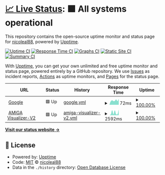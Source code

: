 # [📈 Live Status](https://nicoleal88.github.io/status-AMIGA-Vis): <!--live status--> **🟩 All systems operational**

This repository contains the open-source uptime monitor and status page for [nicoleal88](https://nicoleal88.github.io/status-AMIGA-Vis), powered by [Upptime](https://github.com/upptime/upptime).

[![Uptime CI](https://github.com/nicoleal88/status-AMIGA-Vis/workflows/Uptime%20CI/badge.svg)](https://github.com/nicoleal88/status-AMIGA-Vis/actions?query=workflow%3A%22Uptime+CI%22)
[![Response Time CI](https://github.com/nicoleal88/status-AMIGA-Vis/workflows/Response%20Time%20CI/badge.svg)](https://github.com/nicoleal88/status-AMIGA-Vis/actions?query=workflow%3A%22Response+Time+CI%22)
[![Graphs CI](https://github.com/nicoleal88/status-AMIGA-Vis/workflows/Graphs%20CI/badge.svg)](https://github.com/nicoleal88/status-AMIGA-Vis/actions?query=workflow%3A%22Graphs+CI%22)
[![Static Site CI](https://github.com/nicoleal88/status-AMIGA-Vis/workflows/Static%20Site%20CI/badge.svg)](https://github.com/nicoleal88/status-AMIGA-Vis/actions?query=workflow%3A%22Static+Site+CI%22)
[![Summary CI](https://github.com/nicoleal88/status-AMIGA-Vis/workflows/Summary%20CI/badge.svg)](https://github.com/nicoleal88/status-AMIGA-Vis/actions?query=workflow%3A%22Summary+CI%22)

With [Upptime](https://upptime.js.org), you can get your own unlimited and free uptime monitor and status page, powered entirely by a GitHub repository. We use [Issues](https://github.com/nicoleal88/status-AMIGA-Vis/issues) as incident reports, [Actions](https://github.com/nicoleal88/status-AMIGA-Vis/actions) as uptime monitors, and [Pages](https://nicoleal88.github.io/status-AMIGA-Vis) for the status page.

<!--start: status pages-->
<!-- This summary is generated by Upptime (https://github.com/upptime/upptime) -->
<!-- Do not edit this manually, your changes will be overwritten -->
<!-- prettier-ignore -->
| URL | Status | History | Response Time | Uptime |
| --- | ------ | ------- | ------------- | ------ |
| <img alt="" src="https://icons.duckduckgo.com/ip3/www.google.com.ico" height="13"> [Google](https://www.google.com) | 🟩 Up | [google.yml](https://github.com/nicoleal88/status-AMIGA-Vis/commits/HEAD/history/google.yml) | <details><summary><img alt="Response time graph" src="./graphs/google/response-time-week.png" height="20"> 72ms</summary><br><a href="https://nicoleal88.github.io/status-AMIGA-Vis/history/google"><img alt="Response time 97" src="https://img.shields.io/endpoint?url=https%3A%2F%2Fraw.githubusercontent.com%2Fnicoleal88%2Fstatus-AMIGA-Vis%2FHEAD%2Fapi%2Fgoogle%2Fresponse-time.json"></a><br><a href="https://nicoleal88.github.io/status-AMIGA-Vis/history/google"><img alt="24-hour response time 80" src="https://img.shields.io/endpoint?url=https%3A%2F%2Fraw.githubusercontent.com%2Fnicoleal88%2Fstatus-AMIGA-Vis%2FHEAD%2Fapi%2Fgoogle%2Fresponse-time-day.json"></a><br><a href="https://nicoleal88.github.io/status-AMIGA-Vis/history/google"><img alt="7-day response time 72" src="https://img.shields.io/endpoint?url=https%3A%2F%2Fraw.githubusercontent.com%2Fnicoleal88%2Fstatus-AMIGA-Vis%2FHEAD%2Fapi%2Fgoogle%2Fresponse-time-week.json"></a><br><a href="https://nicoleal88.github.io/status-AMIGA-Vis/history/google"><img alt="30-day response time 80" src="https://img.shields.io/endpoint?url=https%3A%2F%2Fraw.githubusercontent.com%2Fnicoleal88%2Fstatus-AMIGA-Vis%2FHEAD%2Fapi%2Fgoogle%2Fresponse-time-month.json"></a><br><a href="https://nicoleal88.github.io/status-AMIGA-Vis/history/google"><img alt="1-year response time 97" src="https://img.shields.io/endpoint?url=https%3A%2F%2Fraw.githubusercontent.com%2Fnicoleal88%2Fstatus-AMIGA-Vis%2FHEAD%2Fapi%2Fgoogle%2Fresponse-time-year.json"></a></details> | <details><summary><a href="https://nicoleal88.github.io/status-AMIGA-Vis/history/google">100.00%</a></summary><a href="https://nicoleal88.github.io/status-AMIGA-Vis/history/google"><img alt="All-time uptime 100.00%" src="https://img.shields.io/endpoint?url=https%3A%2F%2Fraw.githubusercontent.com%2Fnicoleal88%2Fstatus-AMIGA-Vis%2FHEAD%2Fapi%2Fgoogle%2Fuptime.json"></a><br><a href="https://nicoleal88.github.io/status-AMIGA-Vis/history/google"><img alt="24-hour uptime 100.00%" src="https://img.shields.io/endpoint?url=https%3A%2F%2Fraw.githubusercontent.com%2Fnicoleal88%2Fstatus-AMIGA-Vis%2FHEAD%2Fapi%2Fgoogle%2Fuptime-day.json"></a><br><a href="https://nicoleal88.github.io/status-AMIGA-Vis/history/google"><img alt="7-day uptime 100.00%" src="https://img.shields.io/endpoint?url=https%3A%2F%2Fraw.githubusercontent.com%2Fnicoleal88%2Fstatus-AMIGA-Vis%2FHEAD%2Fapi%2Fgoogle%2Fuptime-week.json"></a><br><a href="https://nicoleal88.github.io/status-AMIGA-Vis/history/google"><img alt="30-day uptime 100.00%" src="https://img.shields.io/endpoint?url=https%3A%2F%2Fraw.githubusercontent.com%2Fnicoleal88%2Fstatus-AMIGA-Vis%2FHEAD%2Fapi%2Fgoogle%2Fuptime-month.json"></a><br><a href="https://nicoleal88.github.io/status-AMIGA-Vis/history/google"><img alt="1-year uptime 100.00%" src="https://img.shields.io/endpoint?url=https%3A%2F%2Fraw.githubusercontent.com%2Fnicoleal88%2Fstatus-AMIGA-Vis%2FHEAD%2Fapi%2Fgoogle%2Fuptime-year.json"></a></details>
| <img alt="" src="https://icons.duckduckgo.com/ip3/amiga-map.ahuekna.org.ar.ico" height="13"> [AMIGA Visualizer-V2](https://amiga-map.ahuekna.org.ar) | 🟩 Up | [amiga-visualizer-v2.yml](https://github.com/nicoleal88/status-AMIGA-Vis/commits/HEAD/history/amiga-visualizer-v2.yml) | <details><summary><img alt="Response time graph" src="./graphs/amiga-visualizer-v2/response-time-week.png" height="20"> 2592ms</summary><br><a href="https://nicoleal88.github.io/status-AMIGA-Vis/history/amiga-visualizer-v2"><img alt="Response time 2718" src="https://img.shields.io/endpoint?url=https%3A%2F%2Fraw.githubusercontent.com%2Fnicoleal88%2Fstatus-AMIGA-Vis%2FHEAD%2Fapi%2Famiga-visualizer-v2%2Fresponse-time.json"></a><br><a href="https://nicoleal88.github.io/status-AMIGA-Vis/history/amiga-visualizer-v2"><img alt="24-hour response time 990" src="https://img.shields.io/endpoint?url=https%3A%2F%2Fraw.githubusercontent.com%2Fnicoleal88%2Fstatus-AMIGA-Vis%2FHEAD%2Fapi%2Famiga-visualizer-v2%2Fresponse-time-day.json"></a><br><a href="https://nicoleal88.github.io/status-AMIGA-Vis/history/amiga-visualizer-v2"><img alt="7-day response time 2592" src="https://img.shields.io/endpoint?url=https%3A%2F%2Fraw.githubusercontent.com%2Fnicoleal88%2Fstatus-AMIGA-Vis%2FHEAD%2Fapi%2Famiga-visualizer-v2%2Fresponse-time-week.json"></a><br><a href="https://nicoleal88.github.io/status-AMIGA-Vis/history/amiga-visualizer-v2"><img alt="30-day response time 2618" src="https://img.shields.io/endpoint?url=https%3A%2F%2Fraw.githubusercontent.com%2Fnicoleal88%2Fstatus-AMIGA-Vis%2FHEAD%2Fapi%2Famiga-visualizer-v2%2Fresponse-time-month.json"></a><br><a href="https://nicoleal88.github.io/status-AMIGA-Vis/history/amiga-visualizer-v2"><img alt="1-year response time 2718" src="https://img.shields.io/endpoint?url=https%3A%2F%2Fraw.githubusercontent.com%2Fnicoleal88%2Fstatus-AMIGA-Vis%2FHEAD%2Fapi%2Famiga-visualizer-v2%2Fresponse-time-year.json"></a></details> | <details><summary><a href="https://nicoleal88.github.io/status-AMIGA-Vis/history/amiga-visualizer-v2">100.00%</a></summary><a href="https://nicoleal88.github.io/status-AMIGA-Vis/history/amiga-visualizer-v2"><img alt="All-time uptime 99.20%" src="https://img.shields.io/endpoint?url=https%3A%2F%2Fraw.githubusercontent.com%2Fnicoleal88%2Fstatus-AMIGA-Vis%2FHEAD%2Fapi%2Famiga-visualizer-v2%2Fuptime.json"></a><br><a href="https://nicoleal88.github.io/status-AMIGA-Vis/history/amiga-visualizer-v2"><img alt="24-hour uptime 100.00%" src="https://img.shields.io/endpoint?url=https%3A%2F%2Fraw.githubusercontent.com%2Fnicoleal88%2Fstatus-AMIGA-Vis%2FHEAD%2Fapi%2Famiga-visualizer-v2%2Fuptime-day.json"></a><br><a href="https://nicoleal88.github.io/status-AMIGA-Vis/history/amiga-visualizer-v2"><img alt="7-day uptime 100.00%" src="https://img.shields.io/endpoint?url=https%3A%2F%2Fraw.githubusercontent.com%2Fnicoleal88%2Fstatus-AMIGA-Vis%2FHEAD%2Fapi%2Famiga-visualizer-v2%2Fuptime-week.json"></a><br><a href="https://nicoleal88.github.io/status-AMIGA-Vis/history/amiga-visualizer-v2"><img alt="30-day uptime 98.42%" src="https://img.shields.io/endpoint?url=https%3A%2F%2Fraw.githubusercontent.com%2Fnicoleal88%2Fstatus-AMIGA-Vis%2FHEAD%2Fapi%2Famiga-visualizer-v2%2Fuptime-month.json"></a><br><a href="https://nicoleal88.github.io/status-AMIGA-Vis/history/amiga-visualizer-v2"><img alt="1-year uptime 99.20%" src="https://img.shields.io/endpoint?url=https%3A%2F%2Fraw.githubusercontent.com%2Fnicoleal88%2Fstatus-AMIGA-Vis%2FHEAD%2Fapi%2Famiga-visualizer-v2%2Fuptime-year.json"></a></details>

<!--end: status pages-->

[**Visit our status website →**](https://nicoleal88.github.io/status-AMIGA-Vis)

## 📄 License

- Powered by: [Upptime](https://github.com/upptime/upptime)
- Code: [MIT](./LICENSE) © [nicoleal88](https://nicoleal88.github.io/status-AMIGA-Vis)
- Data in the `./history` directory: [Open Database License](https://opendatacommons.org/licenses/odbl/1-0/)
